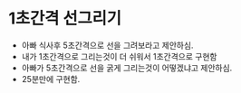 # 1초간격 선그리기
* 아빠 식사후 5초간격으로 선을 그려보라고 제안하심.
* 내가 1초간격으로 그리는것이 더 쉬워서 1초간격으로 구현함
* 아빠가 5초간격으로 선을 굵게 그리는것이 어떻겠냐고 제안하심.
* 25분만에 구현함.
